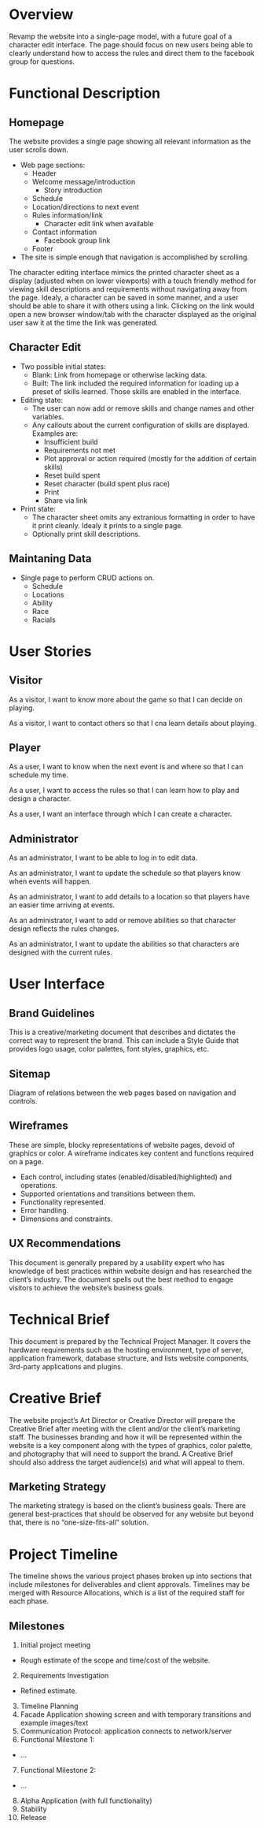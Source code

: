 # Overview

Revamp the website into a single-page model, with a future goal of a character edit interface. The page should focus on new users being able to clearly understand how to access the rules and direct them to the facebook group for questions.

# Functional Description

## Homepage

The website provides a single page showing all relevant information as the user scrolls down.

* Web page sections:
  - Header
  - Welcome message/introduction
    + Story introduction
  - Schedule
  - Location/directions to next event
  - Rules information/link
    + Character edit link when available
  - Contact information
    + Facebook group link
  - Footer
* The site is simple enough that navigation is accomplished by scrolling.

The character editing interface mimics the printed character sheet as a display (adjusted when on lower viewports) with a touch friendly method for viewing skill descriptions and requirements without navigating away from the page. Idealy, a character can be saved in some manner, and a user should be able to share it with others using a link. Clicking on the link would open a new browser window/tab with the character displayed as the original user saw it at the time the link was generated.

## Character Edit

* Two possible initial states:
  - Blank: Link from homepage or otherwise lacking data.
  - Built: The link included the required information for loading up a preset of skills learned. Those skills are enabled in the interface.
* Editing state:
  - The user can now add or remove skills and change names and other variables.
  - Any callouts about the current configuration of skills are displayed. Examples are:
    + Insufficient build
    + Requirements not met
    + Plot approval or action required (mostly for the addition of certain skills)
    + Reset build spent
    + Reset character (build spent plus race)
    + Print
    + Share via link
* Print state:
  - The character sheet omits any extranious formatting in order to have it print cleanly. Idealy it prints to a single page.
  - Optionally print skill descriptions.

## Maintaning Data

* Single page to perform CRUD actions on.
  - Schedule
  - Locations
  - Ability
  - Race
  - Racials

# User Stories

## Visitor

As a visitor, I want to know more about the game so that I can decide on playing.

As a visitor, I want to contact others so that I cna learn details about playing.

## Player

As a user, I want to know when the next event is and where so that I can schedule my time.

As a user, I want to access the rules so that I can learn how to play and design a character.

As a user, I want an interface through which I can create a character.

## Administrator

As an administrator, I want to be able to log in to edit data.

As an administrator, I want to update the schedule so that players know when events will happen.

As an administrator, I want to add details to a location so that players have an easier time arriving at events.

As an administrator, I want to add or remove abilities so that character design reflects the rules changes.

As an administrator, I want to update the abilities so that characters are designed with the current rules.

# User Interface

## Brand Guidelines

This is a creative/marketing document that describes and dictates the correct way to represent the brand. This can include a Style Guide that provides logo usage, color palettes, font styles, graphics, etc.

## Sitemap

Diagram of relations between the web pages based on navigation and controls.

## Wireframes

These are simple, blocky representations of website pages, devoid of graphics or color. A wireframe indicates key content and functions required on a page.

* Each control, including states (enabled/disabled/highlighted) and operations.
* Supported orientations and transitions between them.
* Functionality represented.
* Error handling.
* Dimensions and constraints.

## UX Recommendations

This document is generally prepared by a usability expert who has knowledge of best practices within website design and has researched the client’s industry. The document spells out the best method to engage visitors to achieve the website’s business goals.

# Technical Brief

This document is prepared by the Technical Project Manager. It covers the hardware requirements such as the hosting environment, type of server, application framework, database structure, and lists website components, 3rd-party applications and plugins.

# Creative Brief

The website project’s Art Director or Creative Director will prepare the Creative Brief after meeting with the client and/or the client’s marketing staff. The businesses branding and how it will be represented within the website is a key component along with the types of graphics, color palette, and photography that will need to support the brand. A Creative Brief should also address the target audience(s) and what will appeal to them.

## Marketing Strategy

The marketing strategy is based on the client’s business goals. There are general best-practices that should be observed for any website but beyond that, there is no “one-size-fits-all” solution.

# Project Timeline

The timeline shows the various project phases broken up into sections that include milestones for deliverables and client approvals. Timelines may be merged with Resource Allocations, which is a list of the required staff for each phase.

## Milestones

1. Initial project meeting
  * Rough estimate of the scope and time/cost of the website.
2. Requirements Investigation
  * Refined estimate.
3. Timeline Planning
4. Facade Application showing screen and with temporary transitions and example images/text
5. Communication Protocol: application connects to network/server
6. Functional Milestone 1:
  * ...
7. Functional Milestone 2:
  * ...
8. Alpha Application (with full functionality)
9. Stability
10. Release